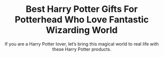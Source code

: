 ---
layout: post
title: Best Harry Potter Gifts For Potterhead Who Love Fantastic Wizarding World
subtitle: If you are a Harry Potter lover, let’s bring this magical world to real life with these Harry Potter products.
header-img: "img/post/2023/09/copied/medium_harry_potter_gifts_64a8725402.jpg"
header-style: text
permalink: "/harry-potter-gifts/"
catalog: true
tags:
  - Recipients 
  - Men
---  
